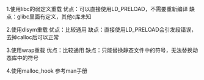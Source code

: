 1.使用libc的弱定义重载
优点：可以直接使用LD_PRELOAD，不需要重新编译
缺点：glibc里面有定义，其他c库未知
 
2.使用dlsym重载
优点：比较通用
缺点：直接使用LD_PRELOAD会引发段错误，去掉calloc后可以正常
 

3.使用wrap重载
优点：比较通用
缺点：只能替换静态文件中的符号，无法替换动态库中的符号
 

4.使用malloc_hook
参考man手册
